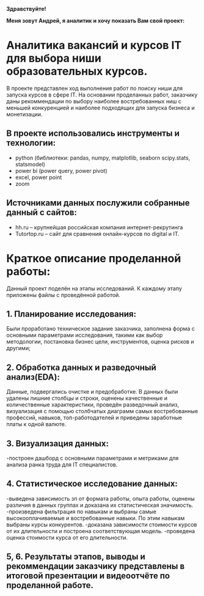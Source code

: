 **Здравствуйте!**

**Меня зовут Андрей, я аналитик и хочу показать Вам свой проект:**

# Аналитика вакансий и курсов IT для выбора ниши образовательных курсов.

В проекте представлен ход выполнения работ по поиску ниши для запуска курсов в сфере IT. 
На основании проделанных работ, заказчику даны рекоммендации по выбору наиболее востребованных ниш с меньшей конкуренцией и
наиболее подходящих для запуска бизнеса и монетизации.

## В проекте использовались инструменты и технологии: 

- python (библиотеки: pandas, numpy, matplotlib, seaborn scipy.stats, statsmodel)
- power bi (power query, power pivot)
- excel, power point
- zoom

## Источниками данных послужили собранные данный с сайтов:
- hh.ru – крупнейшая российская компания интернет-рекрутинга
- Tutortop.ru – сайт для сравнения онлайн-курсов по digital и IT.

# Краткое описание проделанной работы:

Данный проект поделён на этапы исследований. К каждому этапу приложены файлы с проведённой работой.

## 1. Планирование исследования:
Были проработано техническое задание заказчика, заполнена форма с основными параметрами исследования,
такими как выбор методологии, постановка бизнес цели, инструментов, оценка рисков и другими; 

## 2. Обработка данных и разведочный анализ(EDA):
Данные, подвергались очистке и предобработке. В данных были удалены лишние столбцы и строки, оценены качественные и количественные характеристики, проведён разведочный анализ, визуализация с помощью столбчатых диаграмм самых востребованные профессий, навыков, топ-работодателей и приведены заработные платы к одной валюте.

## 3. Визуализация данных:
 -построен дашборд с основными параметрами и метриками для анализа ранка труда для IT специалистов.
 
## 4. Статистическое исследование данных:
-выведена зависимость зп от формата работы, опыта работы, оценены различия в данных группах и доказана их статистическая значимость. 
-произведена фильтрация по навыкам и выбраны самые высокооплачиваемые и востребованные навыки. По этим навыкам выбраны курсы конкурентов. 
-доказана зависимости стоимости курсов от их длительности и построена соответствующая модель. 
-проведена оценка стоимости курса от его длительности.


## 5, 6. Результаты этапов, выводы и рекоммендации заказчику представлены в итоговой презентации и видеоотчёте по проделанной работе.




